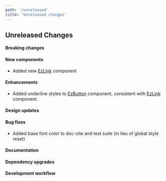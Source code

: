 ```yaml
---
path: '/unreleased'
title: 'Unreleased changes'
---
```


## Unreleased Changes

#### Breaking changes

#### New components

- Added new [EzLink](/components/ez-link) component

#### Enhancements

- Added underline styles to [EzButton](/components/ez-button) component, consistent with [EzLink](/components/ez-link) component.

#### Design updates

#### Bug fixes

- Added base font color to doc-site and test suite (in lieu of global style reset)

#### Documentation

#### Dependency upgrades

#### Development workflow
